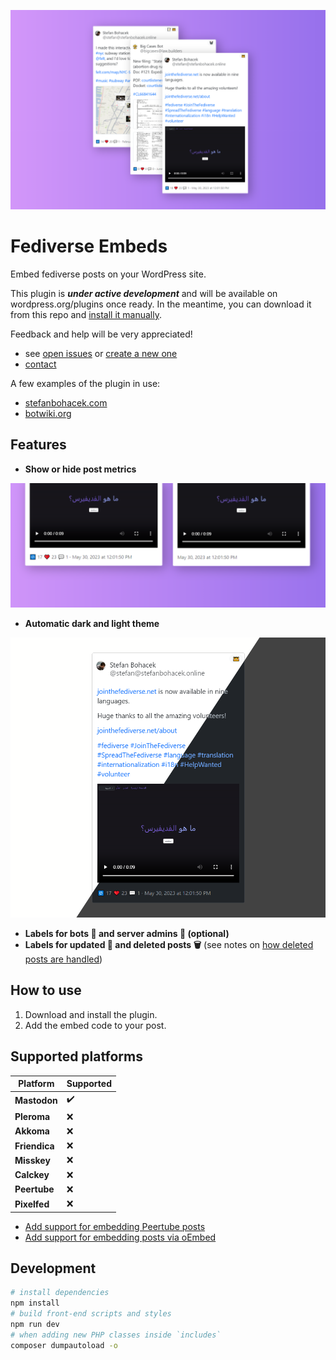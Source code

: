 ![Preview of multiple posts embedded with the Fediverse Embeds plugin.](./images/screenshots/main.png)

# Fediverse Embeds

Embed fediverse posts on your WordPress site.

This plugin is ***under active development*** and will be available on wordpress.org/plugins once ready. In the meantime, you can download it from this repo and [install it manually](https://wordpress.org/documentation/article/manage-plugins/#manual-plugin-installation-1).

Feedback and help will be very appreciated!

- see [open issues](https://github.com/stefanbohacek/fediverse-embeds-wordpress-plugin/issues?q=is%3Aissue+is%3Aopen+sort%3Aupdated-desc) or [create a new one](https://github.com/stefanbohacek/fediverse-embeds-wordpress-plugin/issues/new)
- [contact](https://stefanbohacek.com/contact/)



A few examples of the plugin in use:

- [stefanbohacek.com](https://stefanbohacek.com/blog/a-netizens-guide-to-mastodon-fediverse/)
- [botwiki.org](https://botwiki.org/blog/what-kind-of-bots-are-posting-in-the-fediverse/)

## Features

- **Show or hide post metrics**

![Two side-by-side screenshots comparing the same post with and without the number of likes/favorites, boosts/re-shares, and replies.](./images/screenshots/post-metrics.png)

- **Automatic dark and light theme**

![A diagonally split screenshot of an embedded post, showing a light and dark version.](./images/screenshots/dark-light-theme.png)

- **Labels for bots 🤖 and server admins 👑 (optional)**
- **Labels for updated 📝 and deleted posts 🗑️** (see notes on [how deleted posts are handled](https://github.com/stefanbohacek/fediverse-embeds-wordpress-plugin/issues/1))

<!-- Learn more [on stefanbohacek.com](https://stefanbohacek.com/project/tweet-embeds-wordpress-plugin/). -->

## How to use

<!-- 1. [Install the plugin.](https://wordpress.org/plugins/ftf_fediverse_embeds) -->
1. Download and install the plugin.
2. Add the embed code to your post.

## Supported platforms

| **Platform**  | **Supported** |
|---------------|---------------|
| **Mastodon**  | ✔️            |
| **Pleroma**   | ❌            |
| **Akkoma**    | ❌            |
| **Friendica** | ❌            |
| **Misskey**   | ❌            |
| **Calckey**   | ❌            |
| **Peertube**  | ❌            |
| **Pixelfed**  | ❌            |

- [Add support for embedding Peertube posts](https://github.com/stefanbohacek/fediverse-embeds-wordpress-plugin/issues/2)
- [Add support for embedding posts via oEmbed](https://github.com/stefanbohacek/fediverse-embeds-wordpress-plugin/issues/3)

## Development

```sh
# install dependencies
npm install
# build front-end scripts and styles
npm run dev
# when adding new PHP classes inside `includes`
composer dumpautoload -o 
```
